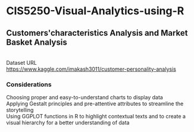 # CIS5250-Visual-Analytics-using-R

## Customers'characteristics Analysis and Market Basket Analysis

<br> Dataset URL
<br>https://www.kaggle.com/imakash3011/customer-personality-analysis

### Considerations
Choosing proper and easy-to-understand charts to display data 
<br>Applying Gestalt principles and pre-attentive attributes to streamline the storytelling
<br>Using GGPLOT functions in R to highlight contextual texts and to create a visual hierarchy for a better understanding of data






